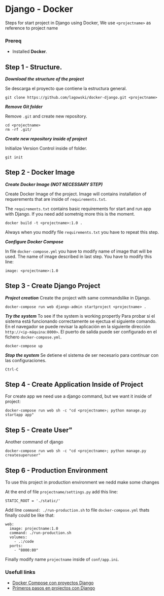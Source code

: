 Django - Docker
====================

Steps for start project in Django  using Docker, We use `<projectname>` as reference to project name

### Prereq

* Installed  **Docker**.

## Step 1 - Structure.

**_Download the structure of the project_**

Se descarga el proyecto que contiene la estructura general.
```
git clone https://github.com/lagowski/docker-django.git <projectname>
```

**_Remove Git folder_**

Remove  `.git` and create new repository.

```
cd <projectname>
rm -rf .git/
```

**_Create new repository inside of project_**

Initialize Version Control inside of folder.

```
git init
```

## Step 2 - Docker Image

**_Create Docker Image (NOT NECESSARY STEP)_**

Create Docker Image of the project. Image will contains installation of requerements that are inside of `requirements.txt`.

The `requirements.txt` contains basic requirements for start and run app with Django. If you need add sometnig more this is the moment.

```
docker build -t <projectname>:1.0 .
```

Always when you modify file `requirements.txt` you have to repeat this step.


**_Configure Docker Compose_**

In file `docker-compose.yml` you have to modify name of image that will be used. The name of image described in last step. You have to modify this line:
```
image: <projectname>:1.0
```


## Step 3 -  Create Django Project

**_Project creation_**
Create the project with same commandslike in Django.
```
docker-compose run web django-admin startproject <projectname> .
```

**_Try the system_**
To see if the system is working propertly Para probar si el sistema está funcionando correctamente se ejectua el siguiente comando. En el navegador se puede revisar la aplicación en la siguiente dirección `http://<ip-máquina:8000>`. El puerto de salida puede ser configurado en el fichero `docker-compose.yml`.
```
docker-compose up
```

**_Stop the system_**
Se detiene el sistema de ser necesario para continuar con las configuraciones.
```
Ctrl-C
```

## Step 4 - Create Application Inside of Project

For create app we need use a django command, but we want it inside of project:
```
docker-compose run web sh -c "cd <projectname>; python manage.py startapp app"
```

## Step 5 - Create User"

Another command of django
```
docker-compose run web sh -c "cd <projectname>; python manage.py createsuperuser"
```

## Step 6 - Production Environment

To use this project in production environment we nedd make some changes

At the end  of file `projectname/settings.py` add this line:

```
STATIC_ROOT = './static/'
```

Add line `command: ./run-production.sh` to file `docker-compose.yml` thats finally could be like that:

```
web:
  image: projectname:1.0
  command: ./run-production.sh
  volumes:
    - .:/code
  ports:
    - "8000:80"
```

Finally modify name  `projectname` inside of `conf/app.ini`.

### Usefull links

* <a target="_blank" href="https://docs.docker.com/compose/django/">Docker Compose con proyectos Django</a>
* <a target="_blank" href="https://docs.djangoproject.com/es/1.9/intro/tutorial01/">Primeros pasos en projectos con Django</a>
